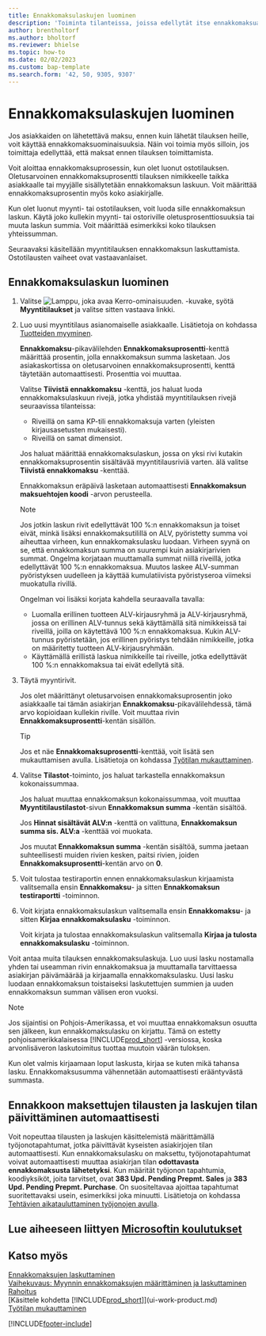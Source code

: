 ```yaml
---
title: Ennakkomaksulaskujen luominen
description: 'Toiminta tilanteissa, joissa edellytät itse ennakkomaksua tai toimittajasi edellyttää sitä. Käytä kullekin myynti- tai ostoriville oletusprosenttiosuuksia tai muuta laskun summia tarpeen mukaan.'
author: brentholtorf
ms.author: bholtorf
ms.reviewer: bhielse
ms.topic: how-to
ms.date: 02/02/2023
ms.custom: bap-template
ms.search.form: '42, 50, 9305, 9307'
---
```

# <a name="create-prepayment-invoices" />Ennakkomaksulaskujen luominen

Jos asiakkaiden on lähetettävä maksu, ennen kuin lähetät tilauksen heille, voit käyttää ennakkomaksuominaisuuksia. Näin voi toimia myös silloin, jos toimittaja edellyttää, että maksat ennen tilauksen toimittamista.  

Voit aloittaa ennakkomaksuprosessin, kun olet luonut ostotilauksen. Oletusarvoinen ennakkomaksuprosentti tilauksen nimikkeelle taikka asiakkaalle tai myyjälle sisällytetään ennakkomaksun laskuun. Voit määrittää ennakkomaksuprosentin myös koko asiakirjalle.

Kun olet luonut myynti- tai ostotilauksen, voit luoda sille ennakkomaksun laskun. Käytä joko kullekin myynti- tai ostoriville oletusprosenttiosuuksia tai muuta laskun summia. Voit määrittää esimerkiksi koko tilauksen yhteissumman.  

Seuraavaksi käsitellään myyntitilauksen ennakkomaksun laskuttamista. Ostotilausten vaiheet ovat vastaavanlaiset.  

## <a name="to-create-a-prepayment-invoice" />Ennakkomaksulaskun luominen

1. Valitse ![Lamppu, joka avaa Kerro-ominaisuuden.](media/ui-search/search_small.png "Kerro, mitä haluat tehdä") -kuvake, syötä **Myyntitilaukset** ja valitse sitten vastaava linkki.  
2. Luo uusi myyntitilaus asianomaiselle asiakkaalle. Lisätietoja on kohdassa [Tuotteiden myyminen](sales-how-sell-products.md).  

    **Ennakkomaksu**-pikavälilehden **Ennakkomaksuprosentti**-kenttä määrittää prosentin, jolla ennakkomaksun summa lasketaan. Jos asiakaskortissa on oletusarvoinen ennakkomaksuprosentti, kenttä täytetään automaattisesti. Prosenttia voi muuttaa. <!--This percentage is applied to lines where the item on that line does not already specify a prepayment percentage. The prepayment percentage is only copied from the header to lines that do not copy the default prepayment percentage from the item.-->  

    Valitse **Tiivistä ennakkomaksu** -kenttä, jos haluat luoda ennakkomaksulaskuun rivejä, jotka yhdistää myyntitilauksen rivejä seuraavissa tilanteissa:  

    - Riveillä on sama KP-tili ennakkomaksuja varten (yleisten kirjausasetusten mukaisesti).  
    - Riveillä on samat dimensiot.  

    Jos haluat määrittää ennakkomaksulaskun, jossa on yksi rivi kutakin ennakkomaksuprosentin sisältävää myyntitilausriviä varten. älä valitse **Tiivistä ennakkomaksu** -kenttää.  

    Ennakkomaksun eräpäivä lasketaan automaattisesti **Ennakkomaksun maksuehtojen koodi** -arvon perusteella.

    > [!NOTE]
    > Jos jotkin laskun rivit edellyttävät 100 %:n ennakkomaksun ja toiset eivät, minkä lisäksi ennakkomaksutilillä on ALV, pyöristetty summa voi aiheuttaa virheen, kun ennakkomaksulasku luodaan. Virheen syynä on se, että ennakkomaksun summa on suurempi kuin asiakirjarivien summat. Ongelma korjataan muuttamalla summat niillä riveillä, jotka edellyttävät 100 %:n ennakkomaksua. Muutos laskee ALV-summan pyöristyksen uudelleen ja käyttää kumulatiivista pyöristyseroa viimeksi muokatulla rivillä.
    >
    > Ongelman voi lisäksi korjata kahdella seuraavalla tavalla:
    >
    > * Luomalla erillinen tuotteen ALV-kirjausryhmä ja ALV-kirjausryhmä, jossa on erillinen ALV-tunnus sekä käyttämällä sitä nimikkeissä tai riveillä, joilla on käytettävä 100 %:n ennakkomaksua. Kukin ALV-tunnus pyöristetään, jos erillinen pyöristys tehdään nimikkeille, jotka on määritetty tuotteen ALV-kirjausryhmään.
    > * Käyttämällä erillistä laskua nimikkeille tai riveille, jotka edellyttävät 100 %:n ennakkomaksua tai eivät edellytä sitä.

3. Täytä myyntirivit.  

    Jos olet määrittänyt oletusarvoisen ennakkomaksuprosentin joko asiakkaalle tai tämän asiakirjan **Ennakkomaksu**-pikavälilehdessä, tämä arvo kopioidaan kullekin riville. Voit muuttaa rivin **Ennakkomaksuprosentti**-kentän sisällön.  

    > [!TIP]
    > Jos et näe **Ennakkomaksuprosentti**-kenttää, voit lisätä sen mukauttamisen avulla.  Lisätietoja on kohdassa [Työtilan mukauttaminen](ui-personalization-user.md).

4. Valitse **Tilastot**-toiminto, jos haluat tarkastella ennakkomaksun kokonaissummaa.

    Jos haluat muuttaa ennakkomaksun kokonaissummaa, voit muuttaa **Myyntitilaustilastot**-sivun **Ennakkomaksun summa** -kentän sisältöä.  

    Jos **Hinnat sisältävät ALV:n** -kenttä on valittuna, **Ennakkomaksun summa sis. ALV:a** -kenttää voi muokata.  

    Jos muutat **Ennakkomaksun summa** -kentän sisältöä, summa jaetaan suhteellisesti muiden rivien kesken, paitsi rivien, joiden **Ennakkomaksuprosentti**-kentän arvo on **0**.  

5. Voit tulostaa testiraportin ennen ennakkomaksulaskun kirjaamista valitsemalla ensin **Ennakkomaksu**- ja sitten **Ennakkomaksun testiraportti** -toiminnon.  
6. Voit kirjata ennakkomaksulaskun valitsemalla ensin **Ennakkomaksu**- ja sitten **Kirjaa ennakkomaksulasku** -toiminnon.  

    Voit kirjata ja tulostaa ennakkomaksulaskun valitsemalla **Kirjaa ja tulosta ennakkomaksulasku** -toiminnon.  

Voit antaa muita tilauksen ennakkomaksulaskuja. Luo uusi lasku nostamalla yhden tai useamman rivin ennakkomaksua ja muuttamalla tarvittaessa asiakirjan päivämäärää ja kirjaamalla ennakkomaksulasku. Uusi lasku luodaan ennakkomaksun toistaiseksi laskutettujen summien ja uuden ennakkomaksun summan välisen eron vuoksi.  

> [!NOTE]  
> Jos sijaintisi on Pohjois-Amerikassa, et voi muuttaa ennakkomaksun osuutta sen jälkeen, kun ennakkomaksulasku on kirjattu. Tämä on estetty pohjoisamerikkalaisessa [!INCLUDE[prod_short](includes/prod_short.md)] -versiossa, koska arvonlisäveron laskutoimitus tuottaa muutoin väärän tuloksen.  

 Kun olet valmis kirjaamaan loput laskusta, kirjaa se kuten mikä tahansa lasku. Ennakkomaksusumma vähennetään automaattisesti erääntyvästä summasta.  

## <a name="update-the-status-of-prepaid-orders-and-invoices-automatically" />Ennakkoon maksettujen tilausten ja laskujen tilan päivittäminen automaattisesti

Voit nopeuttaa tilausten ja laskujen käsittelemistä määrittämällä työjonotapahtumat, jotka päivittävät kyseisten asiakirjojen tilan automaattisesti. Kun ennakkomaksulasku on maksettu, työjonotapahtumat voivat automaattisesti muuttaa asiakirjan tilan **odottavasta ennakkomaksusta** **lähetetyksi**. Kun määrität työjonon tapahtumia, koodiyksiköt, joita tarvitset, ovat **383 Upd. Pending Prepmt. Sales** ja **383 Upd. Pending Prepmt. Purchase**. On suositeltavaa ajoittaa tapahtumat suoritettavaksi usein, esimerkiksi joka minuutti. Lisätietoja on kohdassa [Tehtävien aikatauluttaminen työjonojen avulla](admin-job-queues-schedule-tasks.md).

## <a name="see-related-microsoft-training" />Lue aiheeseen liittyen [Microsoftin koulutukset](/training/modules/prepayment-invoices-dynamics-365-business-central/)

## <a name="see-also" />Katso myös

[Ennakkomaksujen laskuttaminen](finance-invoice-prepayments.md)  
[Vaihekuvaus: Myynnin ennakkomaksujen määrittäminen ja laskuttaminen](walkthrough-setting-up-and-invoicing-sales-prepayments.md)  
[Rahoitus](finance.md)  
[Käsittele kohdetta [!INCLUDE[prod_short](includes/prod_short.md)]](ui-work-product.md)  
[Työtilan mukauttaminen](ui-personalization-user.md)  


[!INCLUDE[footer-include](includes/footer-banner.md)]
